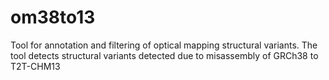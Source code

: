# om38to13
Tool for annotation and filtering of optical mapping structural variants. The tool detects structural variants detected due to misassembly of GRCh38 to T2T-CHM13
